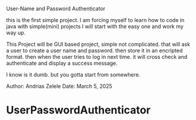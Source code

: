 User-Name and Password Authenticator

this is the first simple project.
I am forcing myself to learn how to code in java with simple(mini) projects
I will start with the easy one and work my way up.

This Project will be GUI based project, simple not complicated. that will ask
a user to create a user name and password. then store it in an encripted format.
then when the user tries to log in next time. it will cross check and authenticate and
display a success message.

I know is it dumb. but you gotta start from somewhere.

Author: Andrias Zelele
Date: March 5, 2025
# UserPasswordAuthenticator
